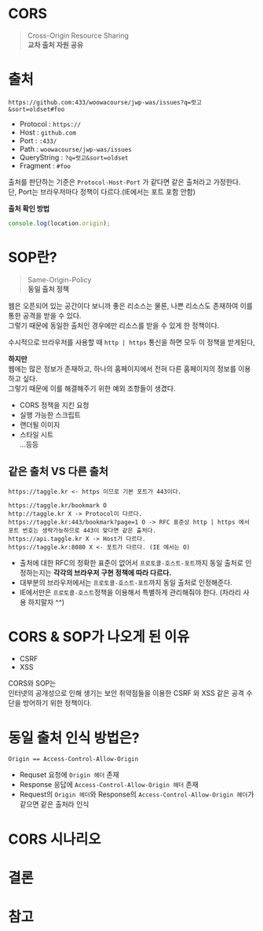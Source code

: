 # CORS
> Cross-Origin Resource Sharing   
> **교차 출처 자원 공유**      
          
# 출처    
`https://github.com:433/woowacourse/jwp-was/issues?q=럿고&sort=oldset#foo`
   
* Protocol : `https://`
* Host : `github.com`
* Port : `:433/`
* Path : `woowacourse/jwp-was/issues`
* QueryString : `?q=럿고&sort=oldset` 
* Fragment : `#foo`
    
출처를 판단하는 기준은 `Protocol-Host-Port` 가 같다면 같은 출처라고 가정한다.      
단, Port는 브라우저마다 정책이 다르다.(IE에서는 포트 포함 안함)      
   
**출처 확인 방법**
```javascript
console.log(location.origin);  
```
      
# SOP란?    
> Same-Origin-Policy    
> **동일 출처 정책**      
      
웹은 오픈되어 있는 공간이다 보니까 좋은 리소스는 물론, 나쁜 리소스도 존재하여 이를 통한 공격을 받을 수 있다.  
그렇기 때문에 동일한 출처인 경우에만 리소스를 받을 수 있게 한 정책이다.    
   
수시적으로 브라우저를 사용할 때 `http | https` 통신을 하면 모두 이 정책을 받게된다,   

**하지만**   
웹에는 많은 정보가 존재하고, 하나의 홈페이지에서 전혀 다른 홈페이지의 정보를 이용하고 싶다.   
그렇기 때문에 이를 해결해주기 위한 예외 조항들이 생겼다.   

* CORS 정책을 지킨 요청   
* 실행 가능한 스크립트   
* 랜더될 이미지    
* 스타일 시트     
...등등     
     
## 같은 출처 VS 다른 출처   
```
https://taggle.kr <- https 이므로 기본 포트가 443이다.  

https://taggle.kr/bookmark O  
http://taggle.kr X -> Protocol이 다르다.       
https://taggle.kr:443/bookmark?page=1 O -> RFC 표준상 http | https 에서 포트 번호는 생략가능하므로 443이 맞다면 같은 출처다.     
https://api.taggle.kr X -> Host가 다르다.      
https://taggle.kr:8080 X <- 포트가 다르다. (IE 에서는 O)     
```
* 출처에 대한 RFC의 정확한 표준이 없어서 `프로토콜-호스트-포트`까지 동일 출처로 인정하는지는 **각각의 브라우저 구현 정책에 따라 다르다.**     
* 대부분의 브라우저에서는 `프로토콜-호스트-포트`까지 동일 출처로 인정해준다.      
* IE에서만은 `프로토콜-호스트`정책을 이용해서 특별하게 관리해줘야 한다. (차라리 사용 하지말자 ^^)      
     
# CORS & SOP가 나오게 된 이유  
* CSRF    
* XSS     
    
CORS와 SOP는       
인터넷의 공개성으로 인해 생기는 보안 취약점들을 이용한 CSRF 와 XSS 같은 공격 수단을 방어하기 위한 정책이다.    
    
# 동일 출처 인식 방법은? 
```
Origin == Access-Control-Allow-Origin
```
* Requset 요청에 `Origin 헤더` 존재      
* Response 응답에 `Access-Control-Allow-Origin 헤더` 존재      
* Request의 `Origin 헤더`와 Response의 `Access-Control-Allow-Origin 헤더`가 같으면 같은 출처라 인식         
     
# CORS 시나리오  





# 결론 
# 참고 
